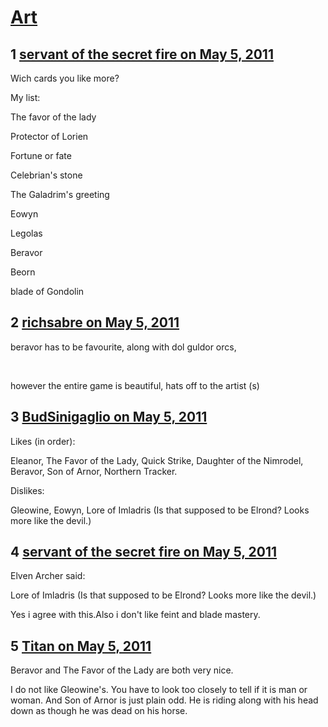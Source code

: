 # [Art](https://community.fantasyflightgames.com/topic/46337-art/)

## 1 [servant of the secret fire on May 5, 2011](https://community.fantasyflightgames.com/topic/46337-art/?do=findComment&comment=464117)

Wich cards you like more?

My list:

The favor of the lady

Protector of Lorien

Fortune or fate

Celebrian's stone

The Galadrim's greeting

Eowyn

Legolas

Beravor

Beorn

blade of Gondolin

## 2 [richsabre on May 5, 2011](https://community.fantasyflightgames.com/topic/46337-art/?do=findComment&comment=464150)

beravor has to be favourite, along with dol guldor orcs,

 

however the entire game is beautiful, hats off to the artist (s)

## 3 [BudSinigaglio on May 5, 2011](https://community.fantasyflightgames.com/topic/46337-art/?do=findComment&comment=464161)

Likes (in order):

Eleanor, The Favor of the Lady, Quick Strike, Daughter of the Nimrodel, Beravor, Son of Arnor, Northern Tracker.

Dislikes:

Gleowine, Eowyn, Lore of Imladris (Is that supposed to be Elrond? Looks more like the devil.)

## 4 [servant of the secret fire on May 5, 2011](https://community.fantasyflightgames.com/topic/46337-art/?do=findComment&comment=464180)

Elven Archer said:

Lore of Imladris (Is that supposed to be Elrond? Looks more like the devil.)



Yes i agree with this.Also i don't like feint and blade mastery.

## 5 [Titan on May 5, 2011](https://community.fantasyflightgames.com/topic/46337-art/?do=findComment&comment=464217)

Beravor and The Favor of the Lady are both very nice.

I do not like Gleowine's. You have to look too closely to tell if it is man or woman. And Son of Arnor is just plain odd. He is riding along with his head down as though he was dead on his horse.

